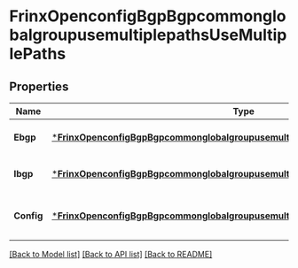# FrinxOpenconfigBgpBgpcommonglobalgroupusemultiplepathsUseMultiplePaths

## Properties
Name | Type | Description | Notes
------------ | ------------- | ------------- | -------------
**Ebgp** | [***FrinxOpenconfigBgpBgpcommonglobalgroupusemultiplepathsUsemultiplepathsEbgp**](frinx.openconfig.bgp.bgpcommonglobalgroupusemultiplepaths.usemultiplepaths.Ebgp.md) | Optional[Multipath parameters for eBGP] REF:Optional.empty | [optional] [default to null]
**Ibgp** | [***FrinxOpenconfigBgpBgpcommonglobalgroupusemultiplepathsUsemultiplepathsIbgp**](frinx.openconfig.bgp.bgpcommonglobalgroupusemultiplepaths.usemultiplepaths.Ibgp.md) | Optional[Multipath parameters for iBGP] REF:Optional.empty | [optional] [default to null]
**Config** | [***FrinxOpenconfigBgpBgpcommonglobalgroupusemultiplepathsUsemultiplepathsConfig**](frinx.openconfig.bgp.bgpcommonglobalgroupusemultiplepaths.usemultiplepaths.Config.md) | Optional[Configuration parameters relating to multipath] REF:Optional.empty | [optional] [default to null]

[[Back to Model list]](../README.md#documentation-for-models) [[Back to API list]](../README.md#documentation-for-api-endpoints) [[Back to README]](../README.md)


